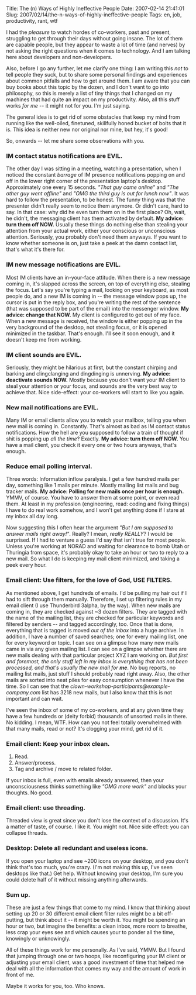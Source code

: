 Title: The (n) Ways of Highly Ineffective People
Date: 2007-02-14 21:41:01
Slug: 2007/02/14/the-n-ways-of-highly-ineffective-people
Tags: en, job, productivity, rant, wtf


I had the _pleasure_ to watch hordes of co-workers, past and present,
struggling to get through their days without going insane. The lot of them are
capable people, but they appear to waste a lot of time (and nerves) by not
asking the right questions when it comes to technology. And I am talking here
about developers and non-developers.

Also, before I go any further, let me clarify one thing: I am writing this
_not_ to tell people they suck, but to share some personal findings and
experiences about common pitfalls and how to get around them. I am aware that
you can buy books about this topic by the dozen, and I don't want to go into
philosophy, so this is merely a list of tiny things that I changed on my
machines that had quite an impact on my productivity. Also, all this stuff
works _for me_ -- it might not for you. I'm just saying.

The general idea is to get rid of some obstacles that keep my mind from
running like the well-oiled, finetuned, skillfully honed bucket of bolts that
it is. This idea is neither new nor original nor mine, but hey, it's good!

So, onwards -- let me share some observations with you.

### IM contact status notifications are EVIL.

The other day I was sitting in a meeting, watching a presentation, when I
noticed the constant _barrage_ of IM presence notifications popping on and off
in the lower right corner of the presentation laptop's desktop. Approximately
one every 15 seconds. _"That guy came online"_ and _"The other guy went
offline"_ and _"OMG the third guy is out for lunch now"_. It was hard to
follow the presentation, to be honest. The funny thing was that the presenter
didn't really seem to notice them anymore. Or didn't care, hard to say. In
that case: why did he even turn them on in the first place? Oh, wait, he
didn't, the messaging client has them activated by default. **My advice: turn
them off NOW.** Usually these things do nothing else than stealing your
attention from your actual work, either your conscious or unconscious
attention. Seriously, you probably don't need them anyways. If you want to
know whether someone is on, just take a peek at the damn contact list, that's
what it's there for.

### IM new message notifications are EVIL.

Most IM clients have an in-your-face attitude. When there is a new message
coming in, it's slapped across the screen, on top of everything else, stealing
the focus. Let's say you're typing a mail, looking on your keyboard, as most
people do, and a new IM is coming in -- the message window pops up, the cursor
is put in the reply box, and you're writing the rest of the sentence (that was
supposed to be part of the email) into the messenger window. **My advice:
change that NOW.** My client is configured to get out of my face. When a new
message is received, the window is either popping up in the very background of
the desktop, not stealing focus, or it is opened minimized in the taskbar.
That's enough. I'll see it soon enough, and it doesn't keep me from working.

### IM client sounds are EVIL.

Seriously, they might be hilarious at first, but the constant chirping and
barking and clingclanging and dingdinging is unnerving. **My advice:
deactivate sounds NOW.** Mostly because you don't want your IM client to steal
your attention or your focus, and sounds are the very best way to achieve
that. Nice side-effect: your co-workers will start to like you again.

### New mail notifications are EVIL.

Many IM or email clients allow you to watch your mailbox, telling you when new
mail is coming in. Constantly. That's almost as bad as IM contact status
notifications. How the hell are you supposed to follow a train of thought if
shit is popping up _all the time_? Exactly. **My advice: turn them off NOW.**
You have a mail client, you check it every one or two hours anyways, that's
enough.

### Reduce email polling interval.

Three words: Information inflow paralysis. I get a few hundred mails per day,
something like 1 mails per minute. Mostly mailing list mails and bug tracker
mails. **My advice: Polling for new mails once per hour is enough.** YMMV, of
course. You have to answer them at some point, or even read them. At least in
my profession (engineering, read: coding and fixing things) I have to do real
work somehow, and I won't get anything done if I stare at my inbox all day
long.

Now suggesting this I often hear the argument _"But I am supposed to answer
mails right away!"_. Really? I mean, _really REALLY_? I would be surprised. If
I had to venture a guess I'd say that isn't true for most people. Unless
you're working at NORAD and waiting for clearance to bomb Utah or Thuringia
from space, it's probably okay to take an hour or two to reply to a new mail.
So what I do is keeping my mail client minimized, and taking a peek every
hour.

### Email client: Use filters, for the love of God, USE FILTERS.

As mentioned above, I get hundreds of emails. I'd be pulling my hair out if I
had to sift through them manually. Therefore, I set up filtering rules in my
email client (I use Thunderbird 3alpha, by the way). When new mails are coming
in, they are checked against ~3 dozen filters. They are tagged with the name
of the mailing list, they are checked for particular keywords and filtered by
senders -- and tagged accordingly, too. Once that is done, everything that is
tagged is moved _out of the inbox_ into a huge archive. In addition, I have a
number of saved searches; one for every mailing list, one for every keyword or
topic. I can see on a glimpse how many new mails came in via any given mailing
list. I can see on a glimpse whether there are new mails dealing with that
particular project XYZ I am working on. _But first and foremost, the only
stuff left in my inbox is everything that has not been processed, and that's
usually the new mail for **me**_. No bug reports, no mailing list mails, just
stuff I should probably read right away. Also, the other mails are sorted into
neat piles for easy consumption whenever I have the time. So I can see that
the _clown-workshop-participants@example-company.com_ list has 3218 new mails,
but I also know that this is not important and can wait.

I've seen the inbox of some of my co-workers, and at any given time they have
a few hundreds or (deity forbid) thousands of unsorted mails in there. No
kidding. I mean, WTF. How can you not feel totally overwhelmed with that many
mails, read or not? It's clogging your mind, get rid of it.

### Email client: Keep your inbox clean.

  1. Read.
  2. Answer/process.
  3. Tag and archive / move to related folder.

If your inbox is full, even with emails already answered, then your
unconsciousness thinks something like _"OMG more work"_ and blocks your
thoughts. No good.

### Email client: use threading.

Threaded view is great since you don't lose the context of a discussion. It's
a matter of taste, of course. I like it. You might not. Nice side effect: you
can collapse threads.

### Desktop: Delete all redundant and useless icons.

If you open your laptop and see ~200 icons on your desktop, and you don't
think that's too much, you're crazy. (I'm not making this up, I've seen
desktops like that.) Get help. Without knowing your desktop, I'm sure you
could delete half of it without missing anything afterwards.

### Sum up.

These are just a few things that come to my mind. I know that thinking about
setting up 20 or 30 different email client filter rules might be a bit off-
putting, but think about it -- it might be worth it. You might be spending an
hour or two, but imagine the benefits: a clean inbox, more room to breathe,
less crap your eyes see and which causes your to ponder all the time,
knowingly or unknowingly.

All of these things work for me personally. As I've said, YMMV. But I found
that jumping through one or two hoops, like reconfiguring your IM client or
adjusting your email client, was a good investment of time that helped me deal
with all the information that comes my way and the amount of work in front of
me.

Maybe it works for you, too. Who knows.
